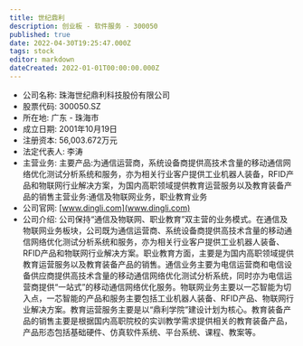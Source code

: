 ```yaml
---
title: 世纪鼎利
description: 创业板 - 软件服务 - 300050
published: true
date: 2022-04-30T19:25:47.000Z
tags: stock
editor: markdown
dateCreated: 2022-01-01T00:00:00.000Z
---
```


- 公司名称: 珠海世纪鼎利科技股份有限公司
- 股票代码: 300050.SZ
- 所在地: 广东 - 珠海市
- 成立日期: 2001年10月19日
- 注册资本: 56,003.672万元
- 法定代表人: 李涛
- 主营业务: 主要产品:为通信运营商，系统设备商提供高技术含量的移动通信网络优化测试分析系统和服务，亦为相关行业客户提供工业机器人装备，RFID产品和物联网行业解决方案，为国内高职领域提供教育运营服务以及教育装备产品的销售主营业务:通信及物联网业务，职业教育业务
- 公司官网: [www.dingli.com](www.dingli.com)
- 公司介绍: 公司保持“通信及物联网、职业教育”双主营的业务模式。在通信及物联网业务板块，公司既为通信运营商、系统设备商提供高技术含量的移动通信网络优化测试分析系统和服务，亦为相关行业客户提供工业机器人装备、RFID产品和物联网行业解决方案。职业教育方面，主要是为国内高职领域提供教育运营服务以及教育装备产品的销售。通信业务主要为电信运营商和电信设备供应商提供高技术含量的移动通信网络优化测试分析系统，同时亦为电信运营商提供“一站式”的移动通信网络优化服务。物联网业务主要以一芯智能为切入点，一芯智能的产品和服务主要包括工业机器人装备、RFID产品、物联网行业解决方案。教育运营服务主要是以“鼎利学院”建设计划为核心。教育装备产品的销售主要是根据国内高职院校的实训教学需求提供相关的教育装备产品，产品形态包括基础硬件、仿真软件系统、平台系统、课程、教案等。


